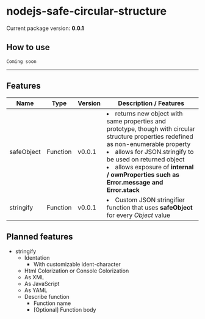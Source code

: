 # nodejs-safe-circular-structure

Current package version: **0.0.1**

## How to use

`Coming soon`

<hr>

## Features

<table>
<thead>
<tr>
<th>Name</th>
<th>Type</th>
<th>Version</th>
<th>Description / Features</th>
</tr>
</thead>
<tbody>
<tr>
<td>safeObject</td>
<td>Function</td>
<td>v0.0.1</td>
<td>
<li>
returns new object with same properties and prototype, though with circular structure properties redefined as non-enumerable property
</li>
<li>
allows for JSON.stringify to be used on returned object
</li>
<li>
allows exposure of <b>internal<b> / <b>ownProperties</b> such as Error.message and Error.stack
</li>
</td>
</tr>
<tr>
<td>stringify</td>
<td>Function</td>
<td>v0.0.1</td>
<td>
<li>
Custom JSON stringifier function that uses <b>safeObject</b> for every <i>Object</i> value
</li>
</td>
</tr>
</tbody>
</table>

## Planned features

* stringify
  * Identation
    * With customizable ident-character
  * Html Colorization or Console Colorization
  * As XML
  * As JavaScript
  * As YAML
  * Describe function
    * Function name
    * [Optional] Function body